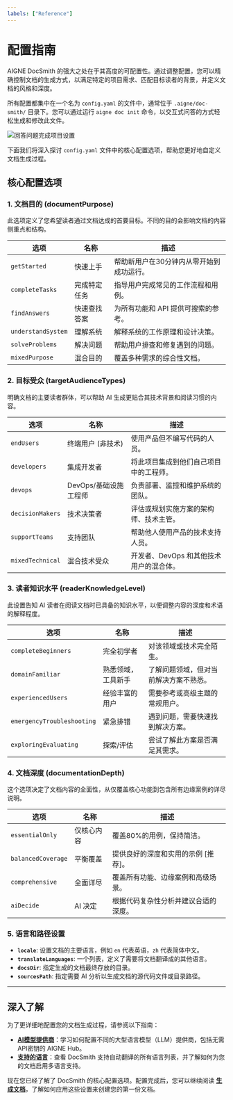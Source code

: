 ```yaml
---
labels: ["Reference"]
---
```


# 配置指南

AIGNE DocSmith 的强大之处在于其高度的可配置性。通过调整配置，您可以精确控制文档的生成方式，以满足特定的项目需求、匹配目标读者的背景，并定义文档的风格和深度。

所有配置都集中在一个名为 `config.yaml` 的文件中，通常位于 `.aigne/doc-smith/` 目录下。您可以通过运行 `aigne doc init` 命令，以交互式问答的方式轻松生成和修改此文件。

![回答问题完成项目设置](https://www.aigne.io/image-bin/uploads/f797b970e1b138219f41f1614e83c680.png)

下面我们将深入探讨 `config.yaml` 文件中的核心配置选项，帮助您更好地自定义文档生成过程。

## 核心配置选项

### 1. 文档目的 (documentPurpose)

此选项定义了您希望读者通过文档达成的首要目标。不同的目的会影响文档的内容侧重点和结构。

| 选项 | 名称 | 描述 |
|---|---|---|
| `getStarted` | 快速上手 | 帮助新用户在30分钟内从零开始到成功运行。 |
| `completeTasks` | 完成特定任务 | 指导用户完成常见的工作流程和用例。 |
| `findAnswers` | 快速查找答案 | 为所有功能和 API 提供可搜索的参考。 |
| `understandSystem` | 理解系统 | 解释系统的工作原理和设计决策。 |
| `solveProblems` | 解决问题 | 帮助用户排查和修复遇到的问题。 |
| `mixedPurpose` | 混合目的 | 覆盖多种需求的综合性文档。 |

### 2. 目标受众 (targetAudienceTypes)

明确文档的主要读者群体，可以帮助 AI 生成更贴合其技术背景和阅读习惯的内容。

| 选项 | 名称 | 描述 |
|---|---|---|
| `endUsers` | 终端用户 (非技术) | 使用产品但不编写代码的人员。 |
| `developers` | 集成开发者 | 将此项目集成到他们自己项目中的工程师。 |
| `devops` | DevOps/基础设施工程师 | 负责部署、监控和维护系统的团队。 |
| `decisionMakers` | 技术决策者 | 评估或规划实施方案的架构师、技术主管。 |
| `supportTeams` | 支持团队 | 帮助他人使用产品的技术支持人员。 |
| `mixedTechnical` | 混合技术受众 | 开发者、DevOps 和其他技术用户的混合体。 |

### 3. 读者知识水平 (readerKnowledgeLevel)

此设置告知 AI 读者在阅读文档时已具备的知识水平，以便调整内容的深度和术语的解释程度。

| 选项 | 名称 | 描述 |
|---|---|---|
| `completeBeginners` | 完全初学者 | 对该领域或技术完全陌生。 |
| `domainFamiliar` | 熟悉领域，工具新手 | 了解问题领域，但对当前解决方案不熟悉。 |
| `experiencedUsers` | 经验丰富的用户 | 需要参考或高级主题的常规用户。 |
| `emergencyTroubleshooting` | 紧急排错 | 遇到问题，需要快速找到解决方案。 |
| `exploringEvaluating` | 探索/评估 | 尝试了解此方案是否满足其需求。 |

### 4. 文档深度 (documentationDepth)

这个选项决定了文档内容的全面性，从仅覆盖核心功能到包含所有边缘案例的详尽说明。

| 选项 | 名称 | 描述 |
|---|---|---|
| `essentialOnly` | 仅核心内容 | 覆盖80%的用例，保持简洁。 |
| `balancedCoverage` | 平衡覆盖 | 提供良好的深度和实用的示例 [推荐]。 |
| `comprehensive` | 全面详尽 | 覆盖所有功能、边缘案例和高级场景。 |
| `aiDecide` | AI 决定 | 根据代码复杂性分析并建议合适的深度。 |

### 5. 语言和路径设置

- **`locale`**: 设置文档的主要语言，例如 `en` 代表英语，`zh` 代表简体中文。
- **`translateLanguages`**: 一个列表，定义了需要将文档翻译成的其他语言。
- **`docsDir`**: 指定生成的文档最终存放的目录。
- **`sourcesPath`**: 指定需要 AI 分析以生成文档的源代码文件或目录路径。

---

## 深入了解

为了更详细地配置您的文档生成过程，请参阅以下指南：

- **[AI模型提供商](./configuration-llm-providers.md)**：学习如何配置不同的大型语言模型（LLM）提供商，包括无需API密钥的 AIGNE Hub。
- **[支持的语言](./configuration-supported-languages.md)**：查看 DocSmith 支持自动翻译的所有语言列表，并了解如何为您的文档启用多语言支持。

现在您已经了解了 DocSmith 的核心配置选项。配置完成后，您可以继续阅读 **[生成文档](./core-features-generate-docs.md)**，了解如何应用这些设置来创建您的第一份文档。